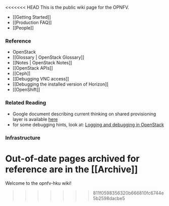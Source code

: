 <<<<<<< HEAD
This is the public wiki page for the OPNFV.

* [[Getting Started]]
* [[Production FAQ]] 
* [[People]]

### Reference
* OpenStack
 * [[Glossary | OpenStack Glossary]]
 * [[Notes | OpenStack Notes]]
 * [[OpenStack APIs]]
* [[Ceph]]
* [[Debugging VNC access]]
* [[Debugging the installed version of Horizon]]
* [[OpenShift]]

### Related Reading
* Google document describing current thinking on shared provisioning layer is available [here](https://docs.google.com/document/d/110avjh50FpwprMdMb_z2LS8n2TjUsh2xbSqHm3qAAOw/edit?usp=sharing)
* for some debugging hints, look at: [Logging and debugging in OpenStack](http://vmartinezdelacruz.com/logging-and-debugging-in-openstack/)

### Infrastructure 

Out-of-date pages archived for reference are in the [[Archive]]
=======
Welcome to the opnfv-hku wiki!
>>>>>>> 811f0598356320b666810fc6744e5b2598dacbe5
